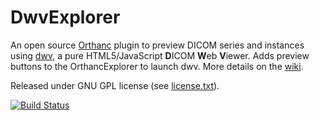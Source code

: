 DwvExplorer
===========

An open source [Orthanc](http://www.orthanc-server.com/) plugin to preview DICOM series and instances using  [dwv](https://github.com/ivmartel/dwv/wiki), a pure HTML5/JavaScript **D**ICOM **W**eb **V**iewer. Adds preview buttons to the OrthancExplorer to launch dwv. More details on the [wiki](https://github.com/ivmartel/DwvExplorer/wiki).

Released under GNU GPL license (see [license.txt](license.txt)). 
 
[![Build Status](https://travis-ci.org/ivmartel/DwvExplorer.svg?branch=master)](https://travis-ci.org/ivmartel/DwvExplorer)
